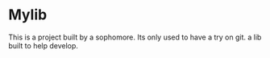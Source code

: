 # Mylib
This is a project built by a sophomore.
Its only used to have a try on git.
a lib built to help develop.

